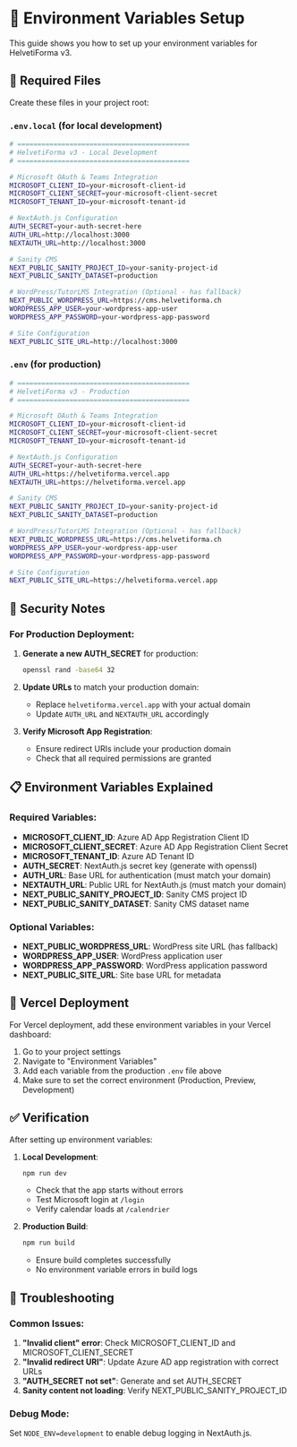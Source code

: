 # 🔧 Environment Variables Setup

This guide shows you how to set up your environment variables for HelvetiForma v3.

## 📁 Required Files

Create these files in your project root:

### `.env.local` (for local development)
```bash
# ===========================================
# HelvetiForma v3 - Local Development
# ===========================================

# Microsoft OAuth & Teams Integration
MICROSOFT_CLIENT_ID=your-microsoft-client-id
MICROSOFT_CLIENT_SECRET=your-microsoft-client-secret
MICROSOFT_TENANT_ID=your-microsoft-tenant-id

# NextAuth.js Configuration
AUTH_SECRET=your-auth-secret-here
AUTH_URL=http://localhost:3000
NEXTAUTH_URL=http://localhost:3000

# Sanity CMS
NEXT_PUBLIC_SANITY_PROJECT_ID=your-sanity-project-id
NEXT_PUBLIC_SANITY_DATASET=production

# WordPress/TutorLMS Integration (Optional - has fallback)
NEXT_PUBLIC_WORDPRESS_URL=https://cms.helvetiforma.ch
WORDPRESS_APP_USER=your-wordpress-app-user
WORDPRESS_APP_PASSWORD=your-wordpress-app-password

# Site Configuration
NEXT_PUBLIC_SITE_URL=http://localhost:3000
```

### `.env` (for production)
```bash
# ===========================================
# HelvetiForma v3 - Production
# ===========================================

# Microsoft OAuth & Teams Integration
MICROSOFT_CLIENT_ID=your-microsoft-client-id
MICROSOFT_CLIENT_SECRET=your-microsoft-client-secret
MICROSOFT_TENANT_ID=your-microsoft-tenant-id

# NextAuth.js Configuration
AUTH_SECRET=your-auth-secret-here
AUTH_URL=https://helvetiforma.vercel.app
NEXTAUTH_URL=https://helvetiforma.vercel.app

# Sanity CMS
NEXT_PUBLIC_SANITY_PROJECT_ID=your-sanity-project-id
NEXT_PUBLIC_SANITY_DATASET=production

# WordPress/TutorLMS Integration (Optional - has fallback)
NEXT_PUBLIC_WORDPRESS_URL=https://cms.helvetiforma.ch
WORDPRESS_APP_USER=your-wordpress-app-user
WORDPRESS_APP_PASSWORD=your-wordpress-app-password

# Site Configuration
NEXT_PUBLIC_SITE_URL=https://helvetiforma.vercel.app
```

## 🔐 Security Notes

### For Production Deployment:
1. **Generate a new AUTH_SECRET** for production:
   ```bash
   openssl rand -base64 32
   ```

2. **Update URLs** to match your production domain:
   - Replace `helvetiforma.vercel.app` with your actual domain
   - Update `AUTH_URL` and `NEXTAUTH_URL` accordingly

3. **Verify Microsoft App Registration**:
   - Ensure redirect URIs include your production domain
   - Check that all required permissions are granted

## 📋 Environment Variables Explained

### Required Variables:
- **MICROSOFT_CLIENT_ID**: Azure AD App Registration Client ID
- **MICROSOFT_CLIENT_SECRET**: Azure AD App Registration Client Secret
- **MICROSOFT_TENANT_ID**: Azure AD Tenant ID
- **AUTH_SECRET**: NextAuth.js secret key (generate with openssl)
- **AUTH_URL**: Base URL for authentication (must match your domain)
- **NEXTAUTH_URL**: Public URL for NextAuth.js (must match your domain)
- **NEXT_PUBLIC_SANITY_PROJECT_ID**: Sanity CMS project ID
- **NEXT_PUBLIC_SANITY_DATASET**: Sanity CMS dataset name

### Optional Variables:
- **NEXT_PUBLIC_WORDPRESS_URL**: WordPress site URL (has fallback)
- **WORDPRESS_APP_USER**: WordPress application user
- **WORDPRESS_APP_PASSWORD**: WordPress application password
- **NEXT_PUBLIC_SITE_URL**: Site base URL for metadata

## 🚀 Vercel Deployment

For Vercel deployment, add these environment variables in your Vercel dashboard:

1. Go to your project settings
2. Navigate to "Environment Variables"
3. Add each variable from the production `.env` file above
4. Make sure to set the correct environment (Production, Preview, Development)

## ✅ Verification

After setting up environment variables:

1. **Local Development**:
   ```bash
   npm run dev
   ```
   - Check that the app starts without errors
   - Test Microsoft login at `/login`
   - Verify calendar loads at `/calendrier`

2. **Production Build**:
   ```bash
   npm run build
   ```
   - Ensure build completes successfully
   - No environment variable errors in build logs

## 🔧 Troubleshooting

### Common Issues:
1. **"Invalid client" error**: Check MICROSOFT_CLIENT_ID and MICROSOFT_CLIENT_SECRET
2. **"Invalid redirect URI"**: Update Azure AD app registration with correct URLs
3. **"AUTH_SECRET not set"**: Generate and set AUTH_SECRET
4. **Sanity content not loading**: Verify NEXT_PUBLIC_SANITY_PROJECT_ID

### Debug Mode:
Set `NODE_ENV=development` to enable debug logging in NextAuth.js.
